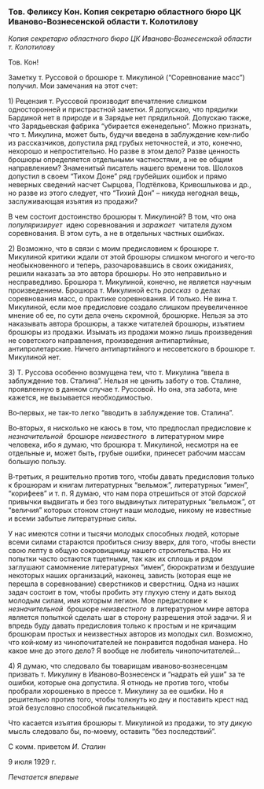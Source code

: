 ### Тов. Феликсу Кон. Копия секретарю областного бюро ЦК Иваново‑Вознесенской области т. Колотилову

_Копия секретарю областного бюро ЦК Иваново‑Вознесенской области т. Колотилову_

Тов. Кон!

Заметку т. Руссовой о брошюре т. Микулиной (“Соревнование масс”) получил. Мои замечания на этот счет:

1) Рецензия т. Руссовой производит впечатление слишком односторонней и пристрастной заметки. Я допускаю, что прядилки Бардиной нет в природе и в Зарядье нет прядильной. Допускаю также, что Зарядьевская фабрика “убирается еженедельно”. Можно признать, что т. Микулина, может быть, будучи введена в заблуждение кем‑либо из рассказчиков, допустила ряд грубых неточностей, и это, конечно, нехорошо и непростительно. Но разве в этом дело? Разве ценность брошюры определяется отдельными частностями, а не ее общим направлением? Знаменитый писатель нашего времени тов. Шолохов допустил в своем “Тихом Доне” ряд грубейших ошибок и прямо неверных сведений насчет Сырцова, Подтёлкова, Кривошлыкова и др., но разве из этого следует, что “Тихий Дон” – никуда негодная вещь, заслуживающая изъятия из продажи?

В чем состоит достоинство брошюры т. Микулиной? В том, что она _популяризирует_  идею соревнования и _заражает_  читателя духом соревнования. В этом суть, а не в отдельных частных ошибках.

2) Возможно, что в связи с моим предисловием к брошюре т. Микулиной критики ждали от этой брошюры слишком многого и чего‑то необыкновенного и теперь, разочаровавшись в своих ожиданиях, решили наказать за это автора брошюры. Но это неправильно и несправедливо. Брошюра т. Микулиной, конечно, не является научным произведением. Брошюра т. Микулиной есть _рассказ_  о делах соревнования масс, о практике соревнования. И только. Не вина т. Микулиной, если мое предисловие создало слишком преувеличенное мнение об ее, по сути дела очень скромной, брошюрке. Нельзя за это наказывать автора брошюры, а также читателей брошюры, изъятием брошюры из продажи. Изымать из продажи можно лишь произведения не советского направления, произведения антипартийные, антипролетарские. Ничего антипартийного и несоветского в брошюре т. Микулиной нет.

3) Т. Руссова особенно возмущена тем, что т. Микулина “ввела в заблуждение тов. Сталина”. Нельзя не ценить заботу о тов. Сталине, проявленную в данном случае т. Руссовой. Но она, эта забота, мне кажется, не вызывается необходимостью.

Во‑первых, не так‑то легко “вводить в заблуждение тов. Сталина”.

Во‑вторых, я нисколько не каюсь в том, что предпослал предисловие к _незначительной_  брошюре _неизвестного_  в литературном мире человека, ибо я думаю, что брошюра т. Микулиной, несмотря на ее отдельные и, может быть, грубые ошибки, принесет рабочим массам большую пользу.

В‑третьих, я решительно против того, чтобы давать предисловия только к брошюрам и книгам литературных “вельмож”, литературных “имен”, “корифеев” и т. п. Я думаю, что нам пора отрешиться от этой _барской_  привычки выдвигать и без того выдвинутых литературных “вельмож”, от “величия” которых стоном стонут наши молодые, никому не известные и всеми забытые литературные силы.

У нас имеются сотни и тысячи молодых способных людей, которые всеми силами стараются пробиться снизу вверх, для того, чтобы внести свою лепту в общую сокровищницу нашего строительства. Но их попытки часто остаются тщетными, так как их сплошь и рядом заглушают самомнение литературных “имен”, бюрократизм и бездушие некоторых наших организаций, наконец, зависть (которая еще не перешла в соревнование) сверстников и сверстниц. Одна из наших задач состоит в том, чтобы пробить эту глухую стену и дать выход молодым силам, имя которым легион. Мое предисловие к _незначительной_  брошюре _неизвестного_  в литературном мире автора является попыткой сделать шаг в сторону разрешения этой задачи. Я и впредь буду давать предисловия только к простым и не кричащим брошюрам простых и неизвестных авторов из молодых сил. Возможно, что кой‑кому из чинопочитателей не понравится подобная манера. Но какое мне до этого дело? Я вообще не любитель чинопочитателей…

4) Я думаю, что следовало бы товарищам иваново‑вознесенцам призвать т. Микулину в Иваново‑Вознесенск и “надрать ей уши” за те ошибки, которые она допустила. Я отнюдь не против того, чтобы пробрали хорошенько в прессе т. Микулину за ее ошибки. Но я решительно против того, чтобы толкнуть ко дну и поставить крест над этой безусловно способной писательницей.

Что касается изъятия брошюры т. Микулиной из продажи, то эту дикую мысль следовало бы, по‑моему, оставить “без последствий”.

С комм. приветом _И. Сталин_

9 июля 1929 г.

_Печатается впервые_